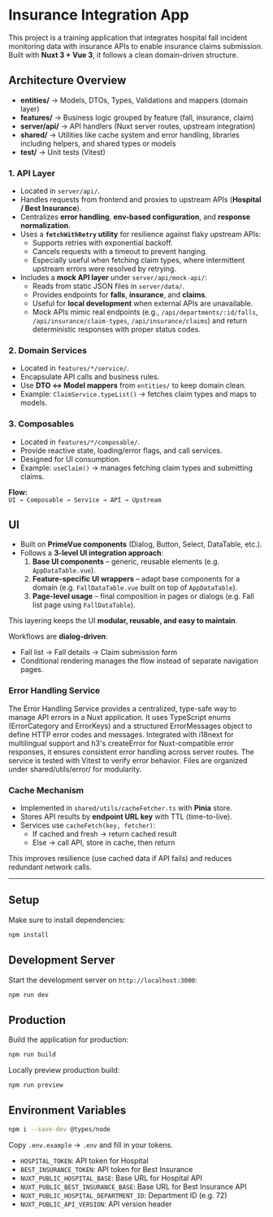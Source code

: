 # Insurance Integration App

This project is a training application that integrates hospital fall incident monitoring data with insurance APIs to enable insurance claims submission.  
Built with **Nuxt 3 + Vue 3**, it follows a clean domain-driven structure.

## Architecture Overview

- **entities/** → Models, DTOs, Types, Validations and mappers (domain layer)  
- **features/** → Business logic grouped by feature (fall, insurance, claim)  
- **server/api/** → API handlers (Nuxt server routes, upstream integration)  
- **shared/** → Utilities like cache system and error handling, libraries including helpers, and shared types or models
- **test/** → Unit tests (Vitest)


### 1. API Layer
- Located in `server/api/`.
- Handles requests from frontend and proxies to upstream APIs (**Hospital / Best Insurance**).
- Centralizes **error handling**, **env-based configuration**, and **response normalization**.
- Uses a **`fetchWithRetry` utility** for resilience against flaky upstream APIs:
  - Supports retries with exponential backoff.
  - Cancels requests with a timeout to prevent hanging.
  - Especially useful when fetching claim types, where intermittent upstream errors were resolved by retrying.
- Includes a **mock API layer** under `server/api/mock-api/`:
  - Reads from static JSON files in `server/data/`.
  - Provides endpoints for **falls**, **insurance**, and **claims**.
  - Useful for **local development** when external APIs are unavailable.
  - Mock APIs mimic real endpoints (e.g., `/api/departments/:id/falls`, `/api/insurance/claim-types`, `/api/insurance/claims`) and return deterministic responses with proper status codes.



### 2. Domain Services
- Located in `features/*/service/`.
- Encapsulate API calls and business rules.
- Use **DTO ↔ Model mappers** from `entities/` to keep domain clean.
- Example: `ClaimService.typeList()` → fetches claim types and maps to models.

### 3. Composables
- Located in `features/*/composable/`.
- Provide reactive state, loading/error flags, and call services.
- Designed for UI consumption.
- Example: `useClaim()` → manages fetching claim types and submitting claims.

**Flow:**  
`UI → Composable → Service → API → Upstream` 

## UI

- Built on **PrimeVue components** (Dialog, Button, Select, DataTable, etc.).
- Follows a **3-level UI integration approach**:
  1. **Base UI components** – generic, reusable elements (e.g. `AppDataTable.vue`).
  2. **Feature-specific UI wrappers** – adapt base components for a domain (e.g. `FallDataTable.vue` built on top of `AppDataTable`).
  3. **Page-level usage** – final composition in pages or dialogs (e.g. Fall list page using `FallDataTable`).

This layering keeps the UI **modular, reusable, and easy to maintain**.

Workflows are **dialog-driven**:
- Fall list → Fall details → Claim submission form  
- Conditional rendering manages the flow instead of separate navigation pages.


### Error Handling Service
The Error Handling Service provides a centralized, type-safe way to manage API errors in a Nuxt application. It uses TypeScript enums (ErrorCategory and ErrorKeys) and a structured ErrorMessages object to define HTTP error codes and messages. Integrated with i18next for multilingual support and h3's createError for Nuxt-compatible error responses, it ensures consistent error handling across server routes. The service is tested with Vitest to verify error behavior. Files are organized under shared/utils/error/ for modularity.

### Cache Mechanism

- Implemented in `shared/utils/cacheFetcher.ts` with **Pinia** store.  
- Stores API results by **endpoint URL key** with TTL (time-to-live).  
- Services use `cacheFetch(key, fetcher)`:
  - If cached and fresh → return cached result  
  - Else → call API, store in cache, then return  

This improves resilience (use cached data if API fails) and reduces redundant network calls.

---

## Setup

Make sure to install dependencies:

```bash
npm install
```

## Development Server

Start the development server on `http://localhost:3000`:

```bash
npm run dev
```

## Production

Build the application for production:

```bash
npm run build
```

Locally preview production build:

```bash
npm run preview
```

## Environment Variables

```bash
npm i --save-dev @types/node
```

Copy `.env.example` → `.env` and fill in your tokens.

- `HOSPITAL_TOKEN`: API token for Hospital
- `BEST_INSURANCE_TOKEN`: API token for Best Insurance
- `NUXT_PUBLIC_HOSPITAL_BASE`: Base URL for Hospital API
- `NUXT_PUBLIC_BEST_INSURANCE_BASE`: Base URL for Best Insurance API
- `NUXT_PUBLIC_HOSPITAL_DEPARTMENT_ID`: Department ID (e.g. 72)
- `NUXT_PUBLIC_API_VERSION`: API version header

